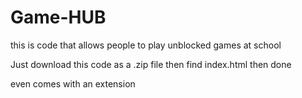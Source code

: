 # Game-HUB

this is code that allows people to play unblocked games at school

Just download this code as a .zip file then find index.html then done

even comes with an extension
